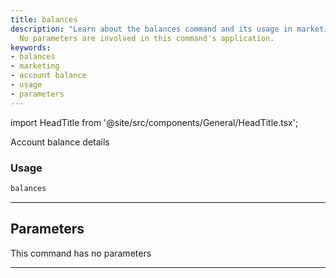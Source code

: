 ```yaml
---
title: balances
description: "Learn about the balances command and its usage in marketing accounting."
  No parameters are involved in this command's application.
keywords:
- balances
- marketing
- account balance
- usage
- parameters
---
```


import HeadTitle from '@site/src/components/General/HeadTitle.tsx';

<HeadTitle title="portfolio/ally/balances /brokers - Reference | OpenBB Terminal Docs" />

Account balance details

### Usage

```python
balances
```

---

## Parameters

This command has no parameters


---
